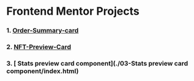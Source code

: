 # Frontend Mentor Projects
### 1. [ Order-Summary-card](./01-Order-Summary-card/index.html)
### 2. [ NFT-Preview-Card](./02-NFT-Preview-Card/index.html)
### 3. [ Stats preview card component](./03-Stats preview card component/index.html)

 

